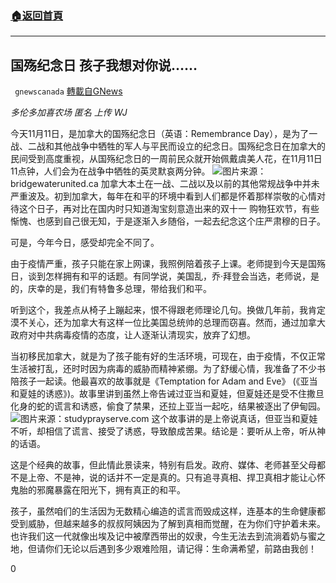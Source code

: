 ###  [:house:返回首頁](https://github.com/ourhimalayas/txt)
---

## 国殇纪念日 孩子我想对你说……
` gnewscanada` [轉載自GNews](https://gnews.org/zh-hans/548567/)

*多伦多加喜农场 匿名
上传 WJ*

今天11月11日，是加拿大的国殇纪念日（英语：Remembrance Day），是为了一战、二战和其他战争中牺牲的军人与平民而设立的纪念日。国殇纪念日在加拿大的民间受到高度重视，从国殇纪念日的一周前民众就开始佩戴虞美人花，在11月11日11点钟，人们会为在战争中牺牲的英灵默哀两分钟。
![](https://gnews-media-offload.s3.amazonaws.com/wp-content/uploads/2020/11/11122514/remembance2017-950x475-1.jpg)图片来源：bridgewaterunited.ca
加拿大本土在一战、二战以及以前的其他常规战争中并未严重波及。初到加拿大，每年在和平的环境中看到人们都是怀着那样崇敬的心情对待这个日子，再对比在国内时只知道淘宝刻意造出来的双十一 购物狂欢节，有些惭愧、也感到自己很无知，于是逐渐入乡随俗，一起去纪念这个庄严肃穆的日子。

可是，今年今日，感受却完全不同了。

由于疫情严重，孩子只能在家上网课，我照例陪着孩子上课。老师提到今天是国殇日，谈到怎样拥有和平的话题。有同学说，美国乱，乔·拜登会当选，老师说，是的，庆幸的是，我们有特鲁多总理，带给我们和平。

听到这个，我差点从椅子上蹦起来，恨不得跟老师理论几句。换做几年前，我肯定漠不关心，还为加拿大有这样一位比美国总统帅的总理而窃喜。然而，通过加拿大政府对中共病毒疫情的态度，让人逐渐认清现实，放弃了幻想。

当初移民加拿大，就是为了孩子能有好的生活环境，可现在，由于疫情，不仅正常生活被打乱，还时时因为病毒的威胁而精神紧绷。为了舒缓心情，我准备了不少书陪孩子一起读。他最喜欢的故事就是《Temptation for Adam and Eve》 (《亚当和夏娃的诱惑》)。故事里讲到虽然上帝告诫过亚当和夏娃，但夏娃还是受不住撒旦化身的蛇的谎言和诱惑，偷食了禁果，还拉上亚当一起吃，结果被逐出了伊甸园。
![](https://gnews-media-offload.s3.amazonaws.com/wp-content/uploads/2020/11/11122700/snake.jpg)图片来源：studyprayserve.com
这个故事讲的是上帝说真话，但亚当和夏娃不听，却相信了谎言、接受了诱惑，导致酿成苦果。结论是：要听从上帝，听从神的话语。

这是个经典的故事，但此情此景读来，特别有启发。政府、媒体、老师甚至父母都不是上帝、不是神，说的话并不一定是真的。只有追寻真相、捍卫真相才能让心怀鬼胎的邪魔暴露在阳光下，拥有真正的和平。

孩子，虽然咱们的生活因为无数精心编造的谎言而毁成这样，连基本的生命健康都受到威胁，但越来越多的叔叔阿姨因为了解到真相而觉醒，在为你们守护着未来。也许我们这一代就像出埃及记中被摩西带出的奴隶，今生无法去到流淌着奶与蜜之地，但请你们无论以后遇到多少艰难险阻，请记得：生命满希望，前路由我创！

0
